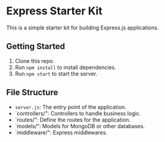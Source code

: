 # Express Starter Kit

This is a simple starter kit for building Express.js applications.

## Getting Started

1. Clone this repo.
2. Run `npm install` to install dependencies.
3. Run `npm start` to start the server.

## File Structure

- `server.js`: The entry point of the application.
- `controllers/": Controllers to handle business logic.
- `routes/": Define the routes for the application.
- `models/": Models for MongoDB or other databases.
- `middleware/": Express middlewares.
